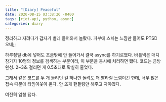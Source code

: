 ```yaml
---
title: "[Diary] Peaceful"
date: 2020-08-15 03:38:26 -0400
tags: [riot-api, python, async]
categories: diary
---
```



정리하고 자려다가 갑자기 벌레 들어와서 놀랐다.
피부에 스치는 느낌만 들어도 PTSD 오네;;

하루죙일 db에 넣어도 조금밖에 안 들어가서 결국 async를 하기로했다.
바틀넥은 매치 참가자 10명의 정보를 검색하는 부분이라, 이 부분을 동시에 처리하면 됐다.
코드는 금방 완성. 2~3초 걸리던 게 0.5초대로 확실히 줄었다.

그래서 같은 코드를 두 개 돌리던 걸 하나만 돌려도 더 빨라질 느낌이긴 한데,
너무 많은 접속 때문에 타임아웃이 온다.
안 뜨게 핸들링만 해주고 자야겠다.

여전히 엄청 덥다.
